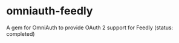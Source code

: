omniauth-feedly
===============

A gem for OmniAuth to provide OAuth 2 support for Feedly (status: completed)
